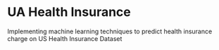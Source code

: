 # UA Health Insurance
Implementing machine learning techniques to predict health insurance charge on US Health Insurance Dataset
